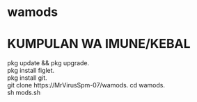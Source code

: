 # wamods

# KUMPULAN WA IMUNE/KEBAL

pkg update && pkg upgrade.             
pkg install figlet.                     
pkg install git.                           
git clone https://MrVirusSpm-07/wamods.
cd wamods.                           
sh mods.sh
